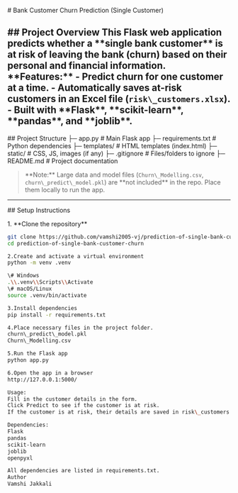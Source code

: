 \# Bank Customer Churn Prediction (Single Customer)

\## Project Overview
This Flask web application predicts whether a \*\*single bank customer\*\* is at risk of leaving the bank (churn) based on their personal and financial information.  
\*\*Features:\*\*
\- Predict churn for one customer at a time.
\- Automatically saves at-risk customers in an Excel file (`risk\_customers.xlsx`).
\- Built with \*\*Flask\*\*, \*\*scikit-learn\*\*, \*\*pandas\*\*, and \*\*joblib\*\*.
---

\## Project Structure
├─ app.py # Main Flask app
├─ requirements.txt # Python dependencies
├─ templates/ # HTML templates (index.html)
├─ static/ # CSS, JS, images (if any)
├─ .gitignore # Files/folders to ignore
├─ README.md # Project documentation

> \*\*Note:\*\* Large data and model files (`Churn\_Modelling.csv`, `churn\_predict\_model.pkl`) are \*\*not included\*\* in the repo. Place them locally to run the app.
---
\## Setup Instructions

1\. \*\*Clone the repository\*\*
```bash
git clone https://github.com/vamshi2005-vj/prediction-of-single-bank-customer-churn.git
cd prediction-of-single-bank-customer-churn

2.Create and activate a virtual environment
python -m venv .venv

\# Windows
.\\.venv\\Scripts\\Activate
\# macOS/Linux
source .venv/bin/activate

3.Install dependencies
pip install -r requirements.txt

4.Place necessary files in the project folder.
churn\_predict\_model.pkl
Churn\_Modelling.csv

5.Run the Flask app
python app.py

6.Open the app in a browser
http://127.0.0.1:5000/

Usage:
Fill in the customer details in the form.
Click Predict to see if the customer is at risk.
If the customer is at risk, their details are saved in risk\_customers.xlsx.

Dependencies:
Flask
pandas
scikit-learn
joblib
openpyxl

All dependencies are listed in requirements.txt.
Author
Vamshi Jakkali





